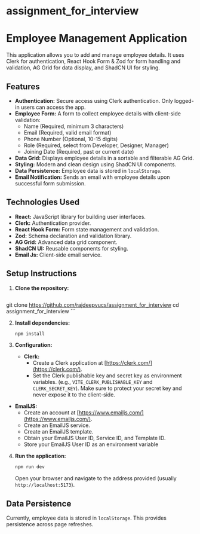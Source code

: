 # assignment_for_interview
# Employee Management Application

This application allows you to add and manage employee details. It uses Clerk for authentication, React Hook Form & Zod for form handling and validation, AG Grid for data display, and ShadCN UI for styling.

## Features

*   **Authentication:** Secure access using Clerk authentication. Only logged-in users can access the app.
*   **Employee Form:** A form to collect employee details with client-side validation:
    *   Name (Required, minimum 3 characters)
    *   Email (Required, valid email format)
    *   Phone Number (Optional, 10-15 digits)
    *   Role (Required, select from Developer, Designer, Manager)
    *   Joining Date (Required, past or current date)
*   **Data Grid:** Displays employee details in a sortable and filterable AG Grid.
*   **Styling:** Modern and clean design using ShadCN UI components.
*   **Data Persistence:** Employee data is stored in `localStorage`.
*   **Email Notification:** Sends an email with employee details upon successful form submission.

## Technologies Used

*   **React:** JavaScript library for building user interfaces.
*   **Clerk:** Authentication provider.
*   **React Hook Form:** Form state management and validation.
*   **Zod:** Schema declaration and validation library.
*   **AG Grid:** Advanced data grid component.
*   **ShadCN UI:** Reusable components for styling.
*   **Email Js:**   Client-side email service.

## Setup Instructions

1.  **Clone the repository:**

    ```bash
   git clone https://github.com/rajdeepvucs/assignment_for_interview
cd assignment_for_interview
    ```

2.  **Install dependencies:**

    ```bash
    npm install 
    ```

3.  **Configuration:**

    *   **Clerk:**
        *   Create a Clerk application at [https://clerk.com/](https://clerk.com/).
        *   Set the Clerk publishable key and secret key as environment variables.  (e.g., `VITE_CLERK_PUBLISHABLE_KEY` and `CLERK_SECRET_KEY`). Make sure to protect your secret key and never expose it to the client-side.
 *   **EmailJS:**
        *   Create an account at [https://www.emailjs.com/](https://www.emailjs.com/).
        *   Create an EmailJS service.
        *   Create an EmailJS template.
        *   Obtain your EmailJS User ID, Service ID, and Template ID.
        *   Store your EmailJS User ID as an environment variable


4.  **Run the application:**

    ```bash
    npm run dev 
    ```

    Open your browser and navigate to the address provided (usually `http://localhost:5173`).

## Data Persistence

Currently, employee data is stored in `localStorage`.  This provides persistence across page refreshes.
